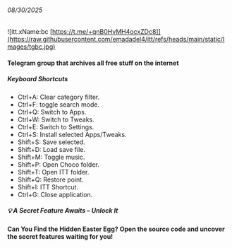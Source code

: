###### 08/30/2025

![itt.xName:bc [https://t.me/+qnB0HvMH4ocxZDc8]](https://raw.githubusercontent.com/emadadel4/itt/refs/heads/main/static/Images/tgbc.jpg)

#### Telegram group that archives all free stuff on the internet

##### Keyboard Shortcuts

- Ctrl+A: Clear category filter.
- Ctrl+F: toggle search mode.
- Ctrl+Q: Switch to Apps.
- Ctrl+W: Switch to Tweaks.
- Ctrl+E: Switch to Settings.
- Ctrl+S: Install selected Apps/Tweaks.
- Shift+S: Save selected.
- Shift+D: Load save file.
- Shift+M: Toggle music.
- Shift+P: Open Choco folder.
- Shift+T: Open ITT folder.
- Shift+Q: Restore point.
- Shift+I: ITT Shortcut.
- Ctrl+G: Close application.

##### 💡 A Secret Feature Awaits – Unlock It

#### Can You Find the Hidden Easter Egg? Open the source code and uncover the secret features waiting for you!
